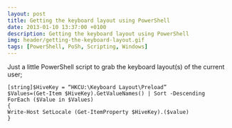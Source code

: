 ```yaml
---
layout: post
title: Getting the keyboard layout using PowerShell
date: 2013-01-10 13:37:00 +0100
description: Getting the keyboard layout using PowerShell
img: header/getting-the-keyboard-layout.gif
tags: [PowerShell, PoSh, Scripting, Windows]
---
```

Just a little PowerShell script to grab the keyboard layout(s) of the current user;

	[string]$HiveKey = “HKCU:\Keyboard Layout\Preload”
	$Values=(Get-Item $HiveKey).GetValueNames() | Sort -Descending
	ForEach ($Value in $Values)
	{
	Write-Host SetLocale (Get-ItemProperty $HiveKey).($value)
	}

